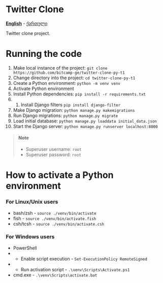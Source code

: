 # Twitter Clone

**[English][en]** - [ქართული][ge]

Twitter clone project.

# Running the code

1. Make local instance of the project: `git clone https://github.com/bitcamp-ge/twitter-clone-py-t1`
0. Change directory into the project: `cd twitter-clone-py-t1`
0. Create a Python environment: `python -m venv venv`
0. Activate Python environment
0. Install Python dependencies: `pip install -r requirements.txt`
1. 1. Install Django filters `pip install django-filter`
0. Make Django migration: `python manage.py makemigrations`
0. Run Django migrations: `python manage.py migrate`
0. Load initial database: `python manage.py loaddata initial_data.json`
0. Start the Django server: `python manage.py runserver localhost:8000`

> #### Note
> - Superuser username: `root`
> - Superuser password: `root`

# How to activate a Python environment

### For Linux/Unix users
- bash/zsh - `source ./venv/bin/activate`
- fish - `source ./venv/bin/activate.fish`
- csh/tcsh - `source ./venv/bin/activate.csh`

### For Windows users
- PowerShell
- - Enable script execution - `Set-ExecutionPolicy RemoteSigned`
- - Run activation script - `.\venv\Scripts\Activate.ps1`
- cmd.exe - `.\venv\Scripts\activate.bat`

[en]: https://github.com/bitcamp-ge/twitter-clone-py-t1#readme
[ge]: README.ge.md
